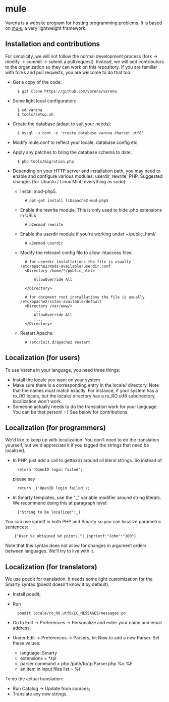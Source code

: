 mule
====

Varena is a website program for hosting programming problems. It is based on [mule](https://github.com/CatalinFrancu/mule), a very lightweight framework.

Installation and contributions
------------------------------

For simplicity, we will not follow the normal development process (fork -> modify -> commit -> submit a pull request). Instead, we will add contributors to the organization so they can work on this repository. If you are familiar with forks and pull requests, you are welcome to do that too.

* Get a copy of the code:

        $ git clone https://github.com/varena/varena

* Some light local configuration:

        $ cd varena
        $ tools/setup.sh

* Create the database (adapt to suit your needs):

        $ mysql -u root -e 'create database varena charset utf8'

* Modify mule.conf to reflect your locale, database config etc.
* Apply any patches to bring the database schema to date:

        $ php tools/migration.php

* Depending on your HTTP server and installation path, you may need to enable and configure various modules: userdir, rewrite, PHP. Suggested changes (for Ubuntu / Linux Mint, everything as sudo):
  * Install mod-php5.

          # apt-get install libapache2-mod-php5

  * Enable the rewrite module. This is only used to hide .php extensions in URLs

          # a2enmod rewrite

  * Enable the userdir module if you're working under ~/public_html/

          # a2enmod userdir

  * Modify the relevant config file to allow .htaccess files:

          # for userdir installations the file is usually /etc/apache2/mods-available/userdir.conf
          <Directory /home/*/public_html>
              ...
              AllowOverride All
              ...
          </Directory>
          
          # for document root installations the file is usually /etc/apache2/sites-available/default
          <Directory /var/www/>
              ...
              AllowOverride All
              ....
          </Directory>

  * Restart Apache:

          # /etc/init.d/apache2 restart


Localization (for users)
------------------------

To use Varena in your language, you need three things:

* Install the locale you want on your system
* Make sure there is a corresponding entry in the locale/ directory. Note that the names must match exactly. For instance, if your system has a ro_RO locale, but the locale/ directory has a ro_RO.utf8 subdirectory, localization won't work.
* Someone actually needs to do the translation work for your language. You can be that person! :-) See below for contributions.


Localization (for programmers)
-------------------------------


We'd like to keep up with localization. You don't need to do the translation yourself, but we'd appreciate it if you tagged the strings that need be localized.

* In PHP, just add a call to gettext() around all literal strings. So instead of 

        return 'OpenID login failed';

  please say

        return _('OpenID login failed');

* In Smarty templates, use the "_" variable modifier around string literals. We recommend doing this at paragraph level:

        {"String to be localized"|_}

You can use sprintf in both PHP and Smarty so you can localize parametric sentences:

        {"User %s obtained %d points."|_|sprintf:"John":"100"}

Note that this syntax does not allow for changes in argument orders between languages. We'll try to live with it.

Localization (for translators)
------------------------------

We use poedit for translation. It needs some light customization for the Smarty syntax (poedit doesn't know it by default).

* Install poedit;
* Run

        poedit locale/ro_RO.utf8/LC_MESSAGES/messages.po

* Go to Edit -> Preferences -> Personalize and enter your name and email address;
* Under Edit -> Preferences -> Parsers, hit New to add a new Parser. Set these values:
  * language: Smarty
  * extensions = *.tpl
  * parser command = php /path/to/tplParser.php %o %F
  * an item in input files list = %f

To do the actual translation:

* Run Catalog -> Update from sources;
* Translate any new strings.
